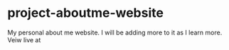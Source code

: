 # project-aboutme-website
My personal about me website.
I will be adding more to it as I learn more.
Veiw live at 
